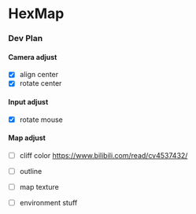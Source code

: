 # HexMap
### Dev Plan
#### Camera adjust
- [x] align center
- [x] rotate center

#### Input adjust
- [x] rotate mouse

#### Map adjust
- [ ] cliff color https://www.bilibili.com/read/cv4537432/
- [ ] outline
- [ ] map texture
- [ ] environment stuff

